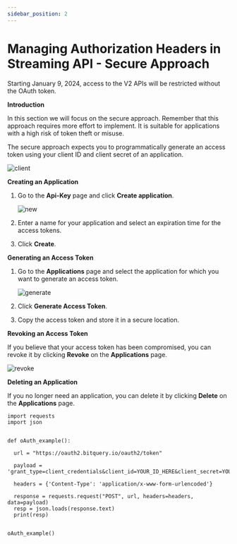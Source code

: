 ```yaml
---
sidebar_position: 2
---
```


# Managing Authorization Headers in Streaming API - Secure Approach

Starting January 9, 2024, access to the V2 APIs will be restricted without the OAuth token.

**Introduction**

In this section we will focus on the secure approach.
Remember that this approach requires more effort to implement. It is suitable for applications with a high risk of token theft or misuse.

The secure approach expects you to programmatically generate an access token using your client ID and client secret of an application.

![client](/img/v2Access/clientid_secret.png)

**Creating an Application**

1.  Go to the **Api-Key** page and click **Create application**.

    ![new](/img/v2Access/newApplication.png)

2.  Enter a name for your application and select an expiration time for the access tokens.
3.  Click **Create**.

**Generating an Access Token**

1.  Go to the **Applications** page and select the application for which you want to generate an access token.

    ![generate](/img/v2Access/generate.png)

2.  Click **Generate Access Token**.
3.  Copy the access token and store it in a secure location.

**Revoking an Access Token**

If you believe that your access token has been compromised, you can revoke it by clicking **Revoke** on the **Applications** page.

![revoke](/img/v2Access/revoke.png)

**Deleting an Application**

If you no longer need an application, you can delete it by clicking **Delete** on the **Applications** page.


```
import requests
import json


def oAuth_example():

  url = "https://oauth2.bitquery.io/oauth2/token"

  payload = 'grant_type=client_credentials&client_id=YOUR_ID_HERE&client_secret=YOUR_SECRET_HERE&scope=api'

  headers = {'Content-Type': 'application/x-www-form-urlencoded'}

  response = requests.request("POST", url, headers=headers, data=payload)
  resp = json.loads(response.text)
  print(resp)


oAuth_example()
```


